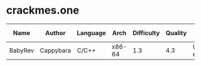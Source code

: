 # crackmes.one

| Name    | Author    | Language | Arch   | Difficulty | Quality | Platform        | Date                | Writeups | Comments | Writeup Link                   |
| ------- | --------- | -------- | ------ | ---------- | ------- | --------------- | ------------------- | -------- | -------- | ------------------------------ |
| BabyRev | Cappybara | C/C++    | x86-64 | 1.3        | 4.3     | Unix/Linux etc. | 11:27 AM 01/13/2025 | 11       | 17       | [BabyRev](./BabyRev/README.md) |
